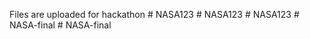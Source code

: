 Files are uploaded for hackathon
#   N A S A 1 2 3  
 #   N A S A 1 2 3  
 #   N A S A 1 2 3  
 #   N A S A - f i n a l  
 #   N A S A - f i n a l  
 